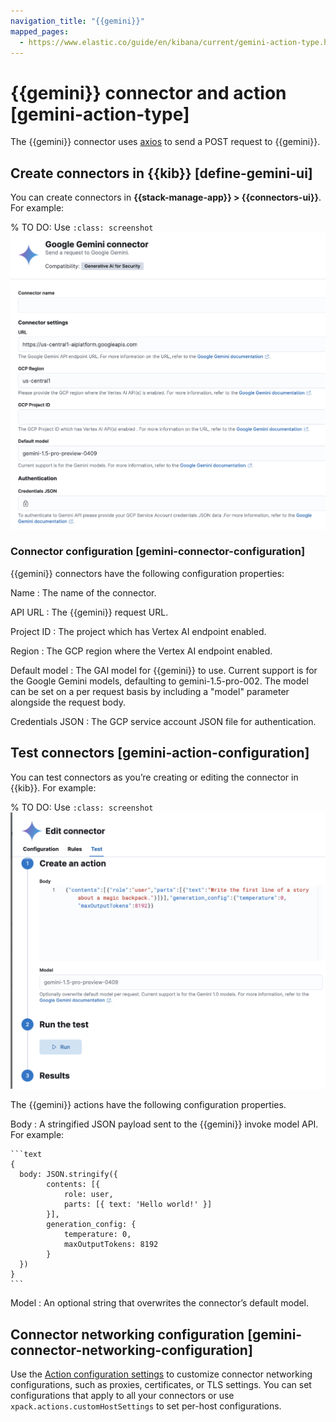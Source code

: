 ```yaml
---
navigation_title: "{{gemini}}"
mapped_pages:
  - https://www.elastic.co/guide/en/kibana/current/gemini-action-type.html
---
```


# {{gemini}} connector and action [gemini-action-type]


The {{gemini}} connector uses [axios](https://github.com/axios/axios) to send a POST request to {{gemini}}.


## Create connectors in {{kib}} [define-gemini-ui]

You can create connectors in **{{stack-manage-app}} > {{connectors-ui}}**.  For example:

% TO DO: Use `:class: screenshot`
![{{gemini}} connector](../images/gemini-connector.png)


### Connector configuration [gemini-connector-configuration]

{{gemini}} connectors have the following configuration properties:

Name
:   The name of the connector.

API URL
:   The {{gemini}} request URL.

Project ID
:   The project which has Vertex AI endpoint enabled.

Region
:   The GCP region where the Vertex AI endpoint enabled.

Default model
:   The GAI model for {{gemini}} to use. Current support is for the Google Gemini models, defaulting to gemini-1.5-pro-002. The model can be set on a per request basis by including a "model" parameter alongside the request body.

Credentials JSON
:   The GCP service account JSON file for authentication.


## Test connectors [gemini-action-configuration]

You can test connectors as you’re creating or editing the connector in {{kib}}. For example:

% TO DO: Use `:class: screenshot`
![{{gemini}} params test](../images/gemini-params.png)

The {{gemini}} actions have the following configuration properties.

Body
:   A stringified JSON payload sent to the {{gemini}} invoke model API. For example:

    ```text
    {
      body: JSON.stringify({
            contents: [{
                role: user,
                parts: [{ text: 'Hello world!' }]
            }],
            generation_config: {
                temperature: 0,
                maxOutputTokens: 8192
            }
      })
    }
    ```


Model
:   An optional string that overwrites the connector’s default model.


## Connector networking configuration [gemini-connector-networking-configuration]

Use the [Action configuration settings](/reference/configuration-reference/alerting-settings.md#action-settings) to customize connector networking configurations, such as proxies, certificates, or TLS settings. You can set configurations that apply to all your connectors or use `xpack.actions.customHostSettings` to set per-host configurations.

